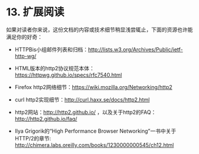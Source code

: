 # 13. 扩展阅读

如果对读者你来说，这份文档的内容或技术细节稍显浅尝辄止，下面的资源也许能满足你的好奇：

- HTTPBis小组邮件列表和归档：http://lists.w3.org/Archives/Public/ietf-http-wg/

- HTML版本的http2协议规范本体：https://httpwg.github.io/specs/rfc7540.html

- Firefox http2网络细节：https://wiki.mozilla.org/Networking/http2

- curl http2实现细节：http://curl.haxx.se/docs/http2.html

- http2网站：http://http2.github.io/ ，以及关于http2的FAQ：http://http2.github.io/faq/

- Ilya Grigorik的“High Performance Browser Networking”一书中关于HTTP/2的章节: http://chimera.labs.oreilly.com/books/1230000000545/ch12.html